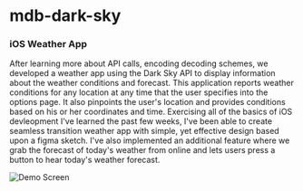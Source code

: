 # mdb-dark-sky

### iOS Weather App

After learning more about API calls, encoding decoding schemes, we developed a weather app using the Dark Sky API to display information about the weather conditions and forecast. This application reports weather conditions for any location at any time that the user specifies into the options page. It also pinpoints the user's location and provides conditions based on his or her coordinates and time. Exercising all of the basics of iOS devleopment I've learned the past few weeks, I've been able to create seamless transition weather app with simple, yet effective design based upon a figma sketch. I've also implemented an additional feature where we grab the forecast of today's weather from online and lets users press a button to hear today's weather forecast. 

![Demo Screen](https://github.com/jameswsj10/mdb-dark-sky/blob/master/Screen%20Shot%202020-03-12%20at%204.45.37%20PM.png)
